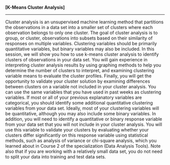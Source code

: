 **[K-Means Cluster Analysis]**

***

Cluster analysis is an unsupervised machine learning method that partitions the observations in a data set into a smaller set of clusters where each observation belongs to only one cluster. The goal of cluster analysis is to group, or cluster, observations into subsets based on their similarity of responses on multiple variables. Clustering variables should be primarily quantitative variables, but binary variables may also be included. In this session, we will show you how to use k-means cluster analysis to identify clusters of observations in your data set. You will gain experience in interpreting cluster analysis results by using graphing methods to help you determine the number of clusters to interpret, and examining clustering variable means to evaluate the cluster profiles. Finally, you will get the opportunity to validate your cluster solution by examining differences between clusters on a variable not included in your cluster analysis. You can use the same variables that you have used in past weeks as clustering variables. If most or all of your previous explanatory variables are categorical, you should identify some additional quantitative clustering variables from your data set. Ideally, most of your clustering variables will be quantitative, although you may also include some binary variables. In addition, you will need to identify a quantitative or binary response variable from your data set that you will not include in your cluster analysis. You will use this variable to validate your clusters by evaluating whether your clusters differ significantly on this response variable using statistical methods, such as analysis of variance or chi-square analysis, which you learned about in Course 2 of the specialization (Data Analysis Tools). Note also that if you are working with a relatively small data set, you do not need to split your data into training and test data sets.